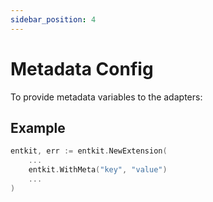 ```yaml
---
sidebar_position: 4
---
```


# Metadata Config

To provide metadata variables to the adapters:

## Example

```go title="entc.go"
entkit, err := entkit.NewExtension(
	...
    entkit.WithMeta("key", "value")
	...
)
```
